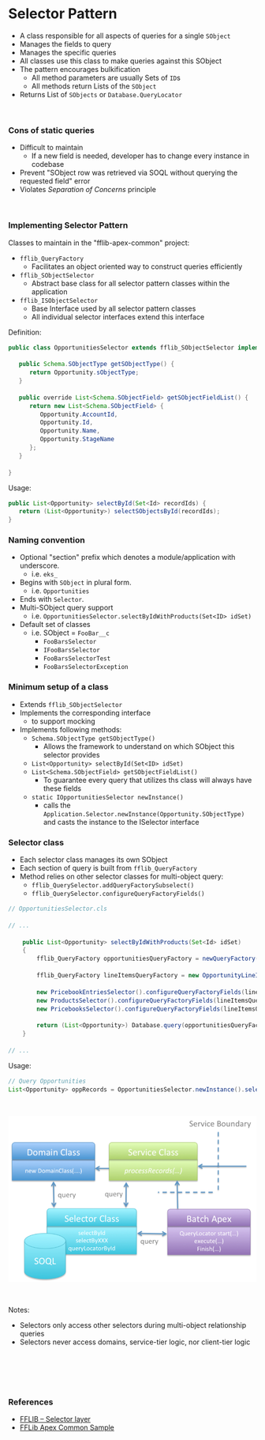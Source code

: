 # Selector Pattern

- A class responsible for all aspects of queries for a single `SObject`
- Manages the fields to query
- Manages the specific queries
- All classes use this class to make queries against this SObject
- The pattern encourages bulkification
  - All method parameters are usually Sets of `ID`s
  - All methods return Lists of the `SObject`
- Returns List of `SObjects` or `Database.QueryLocator`

<br>

### Cons of static queries

- Difficult to maintain
  - If a new field is needed, developer has to change every instance in codebase
- Prevent "SObject row was retrieved via SOQL without querying the requested field" error
- Violates *Separation of Concerns* principle

<br>

### Implementing Selector Pattern

Classes to maintain in the "fflib-apex-common" project:
- `fflib_QueryFactory`
  - Facilitates an object oriented way to construct queries efficiently
- `fflib_SObjectSelector`
  - Abstract base class for all selector pattern classes within the application
- `fflib_ISObjectSelector`
  - Base Interface used by all selector pattern classes
  - All individual selector interfaces extend this interface


Definition:
```java
public class OpportunitiesSelector extends fflib_SObjectSelector implements IOpportunitiesSelector {
 
   public Schema.SObjectType getSObjectType() {
      return Opportunity.sObjectType;
   }
 
   public override List<Schema.SObjectField> getSObjectFieldList() {
      return new List<Schema.SObjectField> {
         Opportunity.AccountId,
         Opportunity.Id,
         Opportunity.Name,
         Opportunity.StageName
      };
   }
 
}
```

Usage:
```java
public List<Opportunity> selectById(Set<Id> recordIds) {
   return (List<Opportunity>) selectSObjectsById(recordIds);
}
```

### Naming convention

- Optional "section" prefix which denotes a module/application with underscore.
  - i.e. `eks_`
- Begins with `SObject` in plural form.
  - i.e. `Opportunities`
- Ends with `Selector`.
- Multi-SObject query support
  - i.e. `OpportunitiesSelector.selectByIdWithProducts(Set<ID> idSet)`
- Default set of classes
  - i.e. SObject = `FooBar__c`
    - `FooBarsSelector`
    - `IFooBarsSelector`
    - `FooBarsSelectorTest`
    - `FooBarsSelectorException`


### Minimum setup of a class
- Extends `fflib_SObjectSelector`
- Implements the corresponding interface
  - to support mocking
- Implements following methods:
  - `Schema.SObjectType getSObjectType()`
    - Allows the framework to understand on which SObject this selector provides
  - `List<Opportunity> selectById(Set<ID> idSet)`
  - `List<Schema.SObjectField> getSObjectFieldList()`
    - To guarantee every query that utilizes ths class will always have these fields
  - `static IOpportunitiesSelector newInstance()`
    - calls the `Application.Selector.newInstance(Opportunity.SObjectType)` and casts the instance to the ISelector interface

### Selector class
- Each selector class manages its own SObject
- Each section of query is built from `fflib_QueryFactory`
- Method relies on other selector classes for multi-object query:
  - `fflib_QuerySelector.addQueryFactorySubselect()`
  - `fflib_QuerySelector.configureQueryFactoryFields()`

```java
// OpportunitiesSelector.cls

// ...

	public List<Opportunity> selectByIdWithProducts(Set<Id> idSet)
	{
		fflib_QueryFactory opportunitiesQueryFactory = newQueryFactory();

		fflib_QueryFactory lineItemsQueryFactory = new OpportunityLineItemsSelector().addQueryFactorySubselect(opportunitiesQueryFactory);
			
		new PricebookEntriesSelector().configureQueryFactoryFields(lineItemsQueryFactory, 'PricebookEntry');
		new ProductsSelector().configureQueryFactoryFields(lineItemsQueryFactory, 'PricebookEntry.Product2');
		new PricebooksSelector().configureQueryFactoryFields(lineItemsQueryFactory, 'PricebookEntry.Pricebook2');

		return (List<Opportunity>) Database.query(opportunitiesQueryFactory.setCondition('id in :idSet').toSOQL());
	}

// ...
```

Usage:
```java
// Query Opportunities
List<Opportunity> oppRecords = OpportunitiesSelector.newInstance().selectByIdWithProducts(opportunityIds);
```

<br>

![Selector Pattern](./../img/selectors.png "Selector Pattern")

<br>

Notes:
- Selectors only access other selectors during multi-object relationship queries
- Selectors never access domains, service-tier logic, nor client-tier logic 

<br><br>
---

### References
- [FFLIB – Selector layer](https://quirkyapex.com/2016/08/18/fflib-selector-layer/)
- [FFLib Apex Common Sample](https://github.com/apex-enterprise-patterns/fflib-apex-common-samplecode)